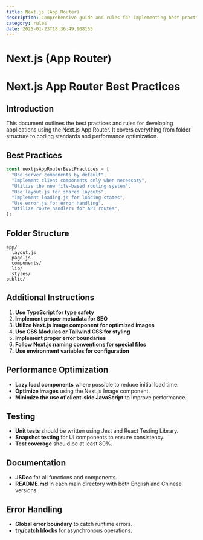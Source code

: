 ```yaml
---
title: Next.js (App Router)
description: Comprehensive guide and rules for implementing best practices in Next.js App Router projects, including folder structure, coding standards, and performance optimization.
category: rules
date: 2025-01-23T18:36:49.908155
---
```



# Next.js (App Router)

# Next.js App Router Best Practices

## Introduction
This document outlines the best practices and rules for developing applications using the Next.js App Router. It covers everything from folder structure to coding standards and performance optimization.

## Best Practices
```javascript
const nextjsAppRouterBestPractices = [
  "Use server components by default",
  "Implement client components only when necessary",
  "Utilize the new file-based routing system",
  "Use layout.js for shared layouts",
  "Implement loading.js for loading states",
  "Use error.js for error handling",
  "Utilize route handlers for API routes",
];
```

## Folder Structure
```
app/
  layout.js
  page.js
  components/
  lib/
  styles/
public/
```

## Additional Instructions
1. **Use TypeScript for type safety**
2. **Implement proper metadata for SEO**
3. **Utilize Next.js Image component for optimized images**
4. **Use CSS Modules or Tailwind CSS for styling**
5. **Implement proper error boundaries**
6. **Follow Next.js naming conventions for special files**
7. **Use environment variables for configuration**

## Performance Optimization
- **Lazy load components** where possible to reduce initial load time.
- **Optimize images** using the Next.js Image component.
- **Minimize the use of client-side JavaScript** to improve performance.

## Testing
- **Unit tests** should be written using Jest and React Testing Library.
- **Snapshot testing** for UI components to ensure consistency.
- **Test coverage** should be at least 80%.

## Documentation
- **JSDoc** for all functions and components.
- **README.md** in each main directory with both English and Chinese versions.

## Error Handling
- **Global error boundary** to catch runtime errors.
- **try/catch blocks** for asynchronous operations.

